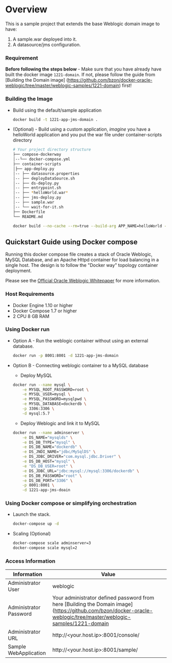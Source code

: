 # Overview

This is a sample project that extends the base Weblogic domain image to have:

1. A sample.war deployed into it.
2. A datasource/jms configuration.

### Requirement

**Before following the steps below** - Make sure that you have already have built the docker image `1221-domain`. If not, please follow the guide from [Building the Domain image] (https://github.com/bzon/docker-oracle-weblogic/tree/master/weblogic-samples/1221-domain) first!

### Building the Image
- Build using the default/sample application 
	```bash
	docker build -t 1221-app-jms-domain .
	```

- (Optional) - Build using a custom application, *imagine* you have a helloWorld application and you put the war file under container-scripts directory

	```bash
	# Your project directory structure
	├── compose-dockerway
	│--└── docker-compose.yml
	├── container-scripts
	│├── app-deploy.py
	│-- ├── datasource.properties
	│-- ├── deployDataSource.sh
	│-- ├── ds-deploy.py
	│-- ├── entrypoint.sh
	│-- ├── *helloWorld.war*
	│-- ├── jms-deploy.py
	│-- ├── sample.war
	│-- └── wait-for-it.sh
	├── Dockerfile
	└── README.md
	```

	```bash
	docker build --no-cache --rm=true --build-arg APP_NAME=helloWorld --build-arg APP_PKG_FILE=helloWorld.war -t 1221-app-jms-domain .
	```
	
## Quickstart Guide using Docker compose
Running this docker compose file creates a stack of Oracle Weblogic, MySQL Database, and an Apache Httpd container for load balancing in a single host. The design is to follow the "Docker way" topology container deployment.

Please see the [Official Oracle Weblogic Whitepaper](http://www.oracle.com/us/products/middleware/cloud-app-foundation/weblogic/weblogic-server-on-docker-wp-2742665.pdf) for more information.

### Host Requirements
- Docker Engine 1.10 or higher
- Docker Compose 1.7 or higher
- 2 CPU 8 GB RAM

### Using Docker run
- Option A - Run the weblogic container without using an external database.

	```bash
	docker run -p 8001:8001 -d 1221-app-jms-domain
	```
- Option B - Connecting weblogic container to a MySQL database

	- Deploy MySQL
	```bash
	docker run --name mysql \
		-e MYSQL_ROOT_PASSWORD=root \
		-e MYSQL_USER=mysql \
		-e MYSQL_PASSWORD=mysqlpwd \
		-e MYSQL_DATABASE=dockerdb \
		-p 3306:3306 \
		-d mysql:5.7
	```
	- Deploy Weblogic and link it to MySQL
	```bash
	docker run --name adminserver \
		-e DS_NAME="mysqlds" \
		-e DS_DB_TYPE="mysql" \
		-e DS_DB_NAME="dockerdb" \
		-e DS_JNDI_NAME="jdbc/MySqlDS" \
		-e DS_JDBC_DRIVER="com.mysql.jdbc.Driver" \
		-e DS_DB_HOST="mysql" \
		-e "DS_DB_USER=root" \
		-e DS_JDBC_URL="jdbc:mysql://mysql:3306/dockerdb" \
		-e DS_DB_PASSWORD="root" \
		-e DS_DB_PORT="3306" \
		-p 8001:8001 \
		-d 1221-app-jms-doain
	```

### Using Docker compose or simplifying orchestration
- Launch the stack.

	```bash
	docker-compose up -d
	```

- Scaling (Optional)
	
	```bash
	docker-compose scale adminserver=3
	docker-compose scale mysql=2
	```
	
### Access Information

Information | Value
------------ | -------------
Administrator User | weblogic
Administrator Password | Your administrator defined password from here [Building the Domain image] (https://github.com/bzon/docker-oracle-weblogic/tree/master/weblogic-samples/1221-domain
Administrator URL | http://<your.host.ip>:8001/console/
Sample WebApplication | http://<your.host.ip>:8001/sample/
